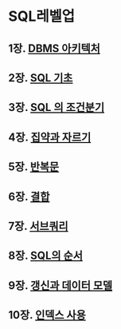 # SQL레벨업

## 1장. [DBMS 아키텍처](https://github.com/jjy3385\TIL\Database\sqlLevelUp\ch1\README.md)

## 2장. [SQL 기초]((https://github.com/jjy3385\TIL\Database\sqlLevelUp\ch2\README.md))

## 3장. [SQL 의 조건분기]((https://github.com/jjy3385\TIL\Database\sqlLevelUp\ch3\README.md))

## 4장. [집약과 자르기]((https://github.com/jjy3385\TIL\Database\sqlLevelUp\ch4\README.md))

## 5장. [반복문]((https://github.com/jjy3385\TIL\Database\sqlLevelUp\ch5\README.md))

## 6장. [결합]((https://github.com/jjy3385\TIL\Database\sqlLevelUp\ch6\README.md))

## 7장. [서브쿼리]((https://github.com/jjy3385\TIL\Database\sqlLevelUp\ch7\README.md))

## 8장. [SQL의 순서]((https://github.com/jjy3385\TIL\Database\sqlLevelUp\ch8\README.md))

## 9장. [갱신과 데이터 모델]((https://github.com/jjy3385\TIL\Database\sqlLevelUp\ch9\README.md))

## 10장. [인덱스 사용]((https://github.com/jjy3385\TIL\Database\sqlLevelUp\ch10\README.md))

